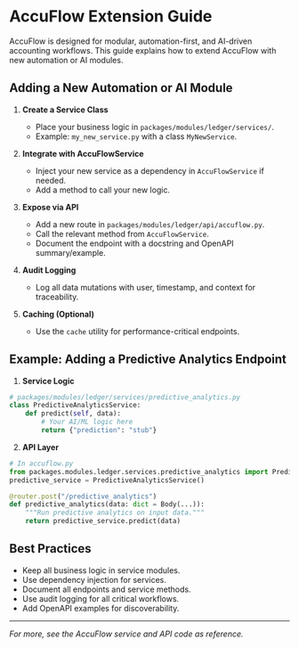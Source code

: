 # AccuFlow Extension Guide

AccuFlow is designed for modular, automation-first, and AI-driven accounting workflows. This guide explains how to extend AccuFlow with new automation or AI modules.

## Adding a New Automation or AI Module

1. **Create a Service Class**
   - Place your business logic in `packages/modules/ledger/services/`.
   - Example: `my_new_service.py` with a class `MyNewService`.

2. **Integrate with AccuFlowService**
   - Inject your new service as a dependency in `AccuFlowService` if needed.
   - Add a method to call your new logic.

3. **Expose via API**
   - Add a new route in `packages/modules/ledger/api/accuflow.py`.
   - Call the relevant method from `AccuFlowService`.
   - Document the endpoint with a docstring and OpenAPI summary/example.

4. **Audit Logging**
   - Log all data mutations with user, timestamp, and context for traceability.

5. **Caching (Optional)**
   - Use the `cache` utility for performance-critical endpoints.

## Example: Adding a Predictive Analytics Endpoint

1. **Service Logic**
```python
# packages/modules/ledger/services/predictive_analytics.py
class PredictiveAnalyticsService:
    def predict(self, data):
        # Your AI/ML logic here
        return {"prediction": "stub"}
```

2. **API Layer**
```python
# In accuflow.py
from packages.modules.ledger.services.predictive_analytics import PredictiveAnalyticsService
predictive_service = PredictiveAnalyticsService()

@router.post("/predictive_analytics")
def predictive_analytics(data: dict = Body(...)):
    """Run predictive analytics on input data."""
    return predictive_service.predict(data)
```

## Best Practices
- Keep all business logic in service modules.
- Use dependency injection for services.
- Document all endpoints and service methods.
- Use audit logging for all critical workflows.
- Add OpenAPI examples for discoverability.

---

*For more, see the AccuFlow service and API code as reference.*
